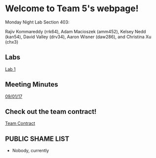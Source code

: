 # Welcome to Team 5's webpage!

Monday Night Lab Section 403:

Rajiv Kommareddy (rrk64), Adam Macioszek (amm452), Kelsey Nedd (kan54), David Valley (drv34), Aaron Wisner (daw286), and Christina Xu (chx3)

## Labs

[Lab 1](Lab1page.md)

## Meeting Minutes
[09/01/17](Minutes_Week_1.pdf)

## Check out the team contract!
[Team Contract](https://github.com/wizard97/3400_team5electricboogaloo/blob/master/docs/ece3400teamcontract.pdf)

## PUBLIC SHAME LIST
* Nobody, currently






